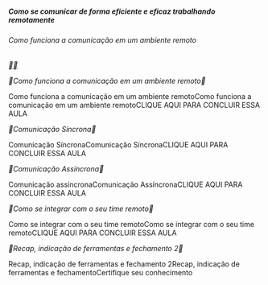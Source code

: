 ##### Como se comunicar de forma eficiente e eficaz trabalhando remotamente

###### Como funciona a comunicação em um ambiente remoto

[**](https://web.dio.me/course/como-se-comunicar-de-forma-eficiente-e-eficaz-trabalhando-remotamente/learning/f050de6f-7690-47aa-9b3f-b9443bf094c4?back=/track/become-remote)[**](https://web.dio.me/course/como-se-comunicar-de-forma-eficiente-e-eficaz-trabalhando-remotamente/learning/dc31352a-f720-44a4-8005-8e7bb2e8abe8?back=/track/become-remote)



**Como funciona a comunicação em um ambiente remoto**

Como funciona a comunicação em um ambiente remotoComo funciona a comunicação em um ambiente remotoCLIQUE AQUI PARA CONCLUIR ESSA AULA

**Comunicação Síncrona**

Comunicação SíncronaComunicação SíncronaCLIQUE AQUI PARA CONCLUIR ESSA AULA

**Comunicação Assíncrona**

Comunicação assíncronaComunicação AssíncronaCLIQUE AQUI PARA CONCLUIR ESSA AULA

**Como se integrar com o seu time remoto**

Como se integrar com o seu time remotoComo se integrar com o seu time remotoCLIQUE AQUI PARA CONCLUIR ESSA AULA

**Recap, indicação de ferramentas e fechamento 2**

Recap, indicação de ferramentas e fechamento 2Recap, indicação de ferramentas e fechamentoCertifique seu conhecimento
